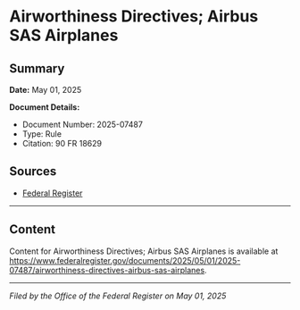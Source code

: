 # Airworthiness Directives; Airbus SAS Airplanes

## Summary

**Date:** May 01, 2025

**Document Details:**
- Document Number: 2025-07487
- Type: Rule
- Citation: 90 FR 18629

## Sources
- [Federal Register](https://www.federalregister.gov/documents/2025/05/01/2025-07487/airworthiness-directives-airbus-sas-airplanes)

---

## Content

Content for Airworthiness Directives; Airbus SAS Airplanes is available at https://www.federalregister.gov/documents/2025/05/01/2025-07487/airworthiness-directives-airbus-sas-airplanes.

---

*Filed by the Office of the Federal Register on May 01, 2025*
